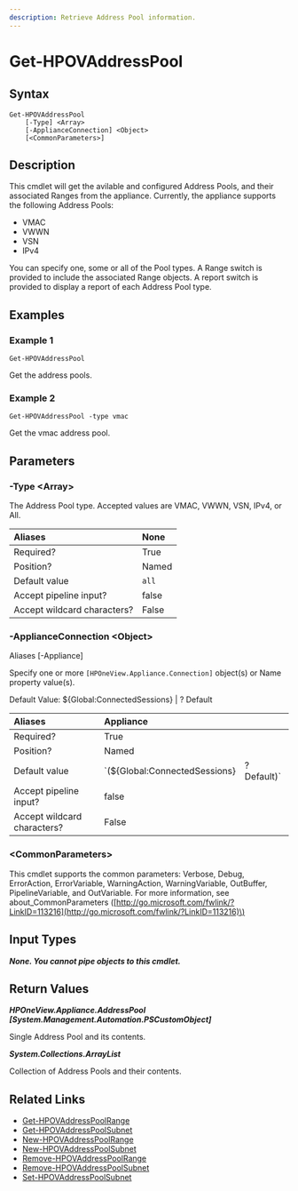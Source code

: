 ```yaml
---
description: Retrieve Address Pool information.
---
```


# Get-HPOVAddressPool

## Syntax

```text
Get-HPOVAddressPool
    [-Type] <Array>
    [-ApplianceConnection] <Object>
    [<CommonParameters>]
```

## Description

This cmdlet will get the avilable and configured Address Pools, and their associated Ranges from the appliance. Currently, the appliance supports the following Address Pools:

* VMAC
* VWWN
* VSN
* IPv4

You can specify one, some or all of the Pool types. A Range switch is provided to include the associated Range objects. A report switch is provided to display a report of each Address Pool type.

## Examples

### Example 1

```text
Get-HPOVAddressPool
```

Get the address pools.

### Example 2

```text
Get-HPOVAddressPool -type vmac
```

Get the vmac address pool.

## Parameters

### -Type &lt;Array&gt;

The Address Pool type. Accepted values are VMAC, VWWN, VSN, IPv4, or All.

| Aliases | None |
| :--- | :--- |
| Required? | True |
| Position? | Named |
| Default value | `all` |
| Accept pipeline input? | false |
| Accept wildcard characters? | False |

### -ApplianceConnection &lt;Object&gt;

Aliases \[-Appliance\]

Specify one or more `[HPOneView.Appliance.Connection]` object\(s\) or Name property value\(s\).

Default Value: ${Global:ConnectedSessions} \| ? Default

| Aliases | Appliance |  |
| :--- | :--- | :--- |
| Required? | True |  |
| Position? | Named |  |
| Default value | \`\(${Global:ConnectedSessions} | ? Default\)\` |
| Accept pipeline input? | false |  |
| Accept wildcard characters? | False |  |

### &lt;CommonParameters&gt;

This cmdlet supports the common parameters: Verbose, Debug, ErrorAction, ErrorVariable, WarningAction, WarningVariable, OutBuffer, PipelineVariable, and OutVariable. For more information, see about\_CommonParameters \([http://go.microsoft.com/fwlink/?LinkID=113216](http://go.microsoft.com/fwlink/?LinkID=113216)\)

## Input Types

_**None. You cannot pipe objects to this cmdlet.**_

## Return Values

_**HPOneView.Appliance.AddressPool \[System.Management.Automation.PSCustomObject\]**_

Single Address Pool and its contents.

_**System.Collections.ArrayList**_ 

Collection of Address Pools and their contents.

## Related Links

* [Get-HPOVAddressPoolRange](get-hpovaddresspoolrange.md)
* [Get-HPOVAddressPoolSubnet](get-hpovaddresspoolsubnet.md)
* [New-HPOVAddressPoolRange](new-hpovaddresspoolrange.md)
* [New-HPOVAddressPoolSubnet](new-hpovaddresspoolsubnet.md)
* [Remove-HPOVAddressPoolRange](remove-hpovaddresspoolrange.md)
* [Remove-HPOVAddressPoolSubnet](remove-hpovaddresspoolsubnet.md)
* [Set-HPOVAddressPoolSubnet](set-hpovaddresspoolsubnet.md)

